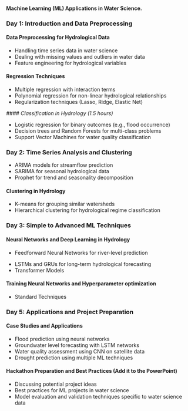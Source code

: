 #### Machine Learning (ML) Applications in Water Science.

### Day 1: Introduction and Data Preprocessing

#### Data Preprocessing for Hydrological Data 

- Handling time series data in water science
- Dealing with missing values and outliers in water data
- Feature engineering for hydrological variables

#### Regression Techniques 

- Multiple regression with interaction terms
- Polynomial regression for non-linear hydrological relationships
- Regularization techniques (Lasso, Ridge, Elastic Net)

_#### Classification in Hydrology (1.5 hours)_

- Logistic regression for binary outcomes (e.g., flood occurrence)
- Decision trees and Random Forests for multi-class problems
- Support Vector Machines for water quality classification


### Day 2: Time Series Analysis and Clustering

- ARIMA models for streamflow prediction
- SARIMA for seasonal hydrological data
- Prophet for trend and seasonality decomposition


#### Clustering in Hydrology

- K-means for grouping similar watersheds
- Hierarchical clustering for hydrological regime classification


<!-- #### Dimensionality Reduction and Ensemble Methods

- PCA for simplifying complex hydrological datasets
- Ensemble methods (bagging, boosting) for improved predictions -->


### Day 3: Simple to Advanced ML Techniques


#### Neural Networks and Deep Learning in Hydrology

- Feedforward Neural Networks for river-level prediction
<!-- - CNNs for analyzing satellite imagery of water bodies -->
- LSTMs and GRUs for long-term hydrological forecasting
- Transformer Models

#### Training Neural Networks and Hyperparameter optimization
- Standard Techniques

### Day 5: Applications and Project Preparation


#### Case Studies and Applications

- Flood prediction using neural networks
- Groundwater level forecasting with LSTM networks
- Water quality assessment using CNN on satellite data
- Drought prediction using multiple ML techniques


#### Hackathon Preparation and Best Practices (Add it to the PowerPoint)

- Discussing potential project ideas
- Best practices for ML projects in water science
- Model evaluation and validation techniques specific to water science data
